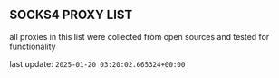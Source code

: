 ## SOCKS4 PROXY LIST

all proxies in this list were collected from open sources and tested for functionality

last update: `2025-01-20 03:20:02.665324+00:00`